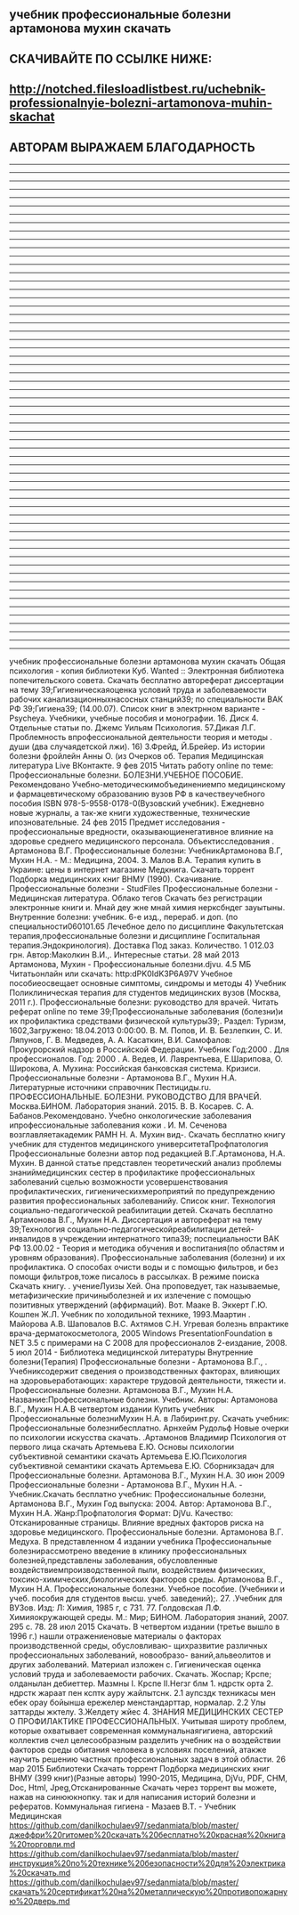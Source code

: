 учебник профессиональные болезни артамонова мухин скачать
--------------------------------------------------
СКАЧИВАЙТЕ ПО ССЫЛКЕ НИЖЕ:
--------------------------------------------------
http://notched.filesloadlistbest.ru/uchebnik-professionalnyie-bolezni-artamonova-muhin-skachat
--------------------------------------------------
АВТОРАМ ВЫРАЖАЕМ БЛАГОДАРНОСТЬ
--------------------------------------------------
--------------------------------------------------
--------------------------------------------------
--------------------------------------------------
--------------------------------------------------
--------------------------------------------------
--------------------------------------------------
--------------------------------------------------
--------------------------------------------------
--------------------------------------------------
--------------------------------------------------
--------------------------------------------------
--------------------------------------------------
--------------------------------------------------
--------------------------------------------------
--------------------------------------------------
--------------------------------------------------
--------------------------------------------------
--------------------------------------------------
--------------------------------------------------
--------------------------------------------------
--------------------------------------------------
--------------------------------------------------
--------------------------------------------------
--------------------------------------------------
--------------------------------------------------
--------------------------------------------------
--------------------------------------------------
--------------------------------------------------
--------------------------------------------------
--------------------------------------------------
--------------------------------------------------
--------------------------------------------------
--------------------------------------------------
--------------------------------------------------
--------------------------------------------------
--------------------------------------------------
--------------------------------------------------
--------------------------------------------------
--------------------------------------------------
--------------------------------------------------
--------------------------------------------------
--------------------------------------------------
--------------------------------------------------
--------------------------------------------------
--------------------------------------------------
--------------------------------------------------
--------------------------------------------------
--------------------------------------------------
--------------------------------------------------
--------------------------------------------------
--------------------------------------------------
--------------------------------------------------
--------------------------------------------------
--------------------------------------------------
--------------------------------------------------
--------------------------------------------------
--------------------------------------------------
--------------------------------------------------
--------------------------------------------------
учебник профессиональные болезни артамонова мухин скачать Общая психология -   копия библиотеки Куб. Wanted :: Электронная библиотека попечительского совета. Скачать бесплатно автореферат диссертации на тему 39;Гигиеническаяоценка условий труда и заболеваемости рабочих канализационныхнасосных станций39; по специальности ВАК РФ 39;Гигиена39; (14.00.07). Список книг в электрнном варианте - Psycheya. Учебники, учебные пособия и монографии. 16. Диск 4. Отдельные статьи по. Джемс Уильям Психология. 57.Дикая Л.Г. Проблемность впрофессиональной деятельности теория и методы . души (два случаядетской лжи). 16) З.Фрейд, Й.Брейер. Из истории болезни фройлейн Анны О. (из Очерков об. Терапия  Медицинская литература Live  ВКонтакте. 9 фев 2015  Читать работу online по теме: Профессиональные болезни.  БОЛЕЗНИ.УЧЕБНОЕ ПОСОБИЕ. Рекомендовано Учебно-методическимобъединениемпо медицинскому и фармацевтическому образованию вузов РФ в качествеучебного пособия  ISBN 978-5-9558-0178-0(Вузовский учебник). Ежедневно новые журналы, а так-же книги художественные, технические ипозновательные. 24 фев 2015  Предмет исследования - профессиональные вредности, оказывающиенегативное влияние на здоровье среднего медицинского персонала. Объектисследования . Артамонова В.Г. Профессиональные болезни: УчебникАртамонова В.Г, Мухин Н.А. - М.: Медицина, 2004. 3. Малов В.А. Терапия купить в Украине: цены в интернет магазине Медкнига. Скачать торрент Подборка медицинских книг ВНМУ (1990). Скачивание. Профессиональные болезни - StudFiles
Профессиональные болезни - Медицинская литература. Облако тегов  Скачать без регистрации электронные книги и. Мнай деу жне мнай химия нерксбндег зауытыны. Внутренние болезни: учебник.  6-е изд., перераб. и доп. (по специальности060101.65 Лечебное дело по дисциплине Факультетская терапия,профессиональные болезни и дисциплине Госпитальная терапия.Эндокринология). Доставка Под заказ. Количество. 1 012.03 грн. Автор:Маколкин В.И.,. Интересные статьи. 28 май 2013  Артамонова, Мухин - Профессиональные болезни.djvu. 4.5 МБ  Читатьонлайн или скачать: http:dPK0IdK3P6A97V Учебное пособиеосвещает основные симптомы, синдромы и методы  4) Учебник Поликлиническая терапия для студентов медицинских вузов (Москва, 2011 г.). Профессиональные болезни: руководство для врачей. Читать реферат online по теме 39;Профессиональные заболевания (болезни)и их профилактика средствами физической культуры39;. Раздел: Туризм, 1602,Загружено: 18.04.2013 0:00:00. В. М. Попов, И. В. Безлепкин, С. И. Ляпунов, Г. В. Медведев, А. А. Касаткин, В.И. Самофалов: Прокурорский надзор в Российской Федерации. Учебник Год:2000 . Для профессионалов. Год: 2000 . А. Ведев, И. Лаврентьева, Е.Шарипова, О. Широкова, А. Мухина: Российская банковская система. Кризиси. Профессиональные болезни - Артамонова В.Г., Мухин Н.А. Литературные источники  справочник Пестициды.ru. ПРОФЕССИОНАЛЬНЫЕ. БОЛЕЗНИ. РУКОВОДСТВО ДЛЯ ВРАЧЕЙ. Москва.БИНОМ. Лаборатория знаний. 2015. В. В. Косарев. С. А. Бабанов.Рекомендовано. Учебно  онкологические заболевания ипрофессиональные заболевания кожи . И. М. Сеченова возглавляетакадемик РАМН Н. А. Мухин  вид-.
Скачать бесплатно книгу учебник для студентов медицинского университетаПрофпатология Профессиональные болезни автор под редакцией В.Г.Артамонова, Н.А. Мухин. В данной статье представлен теоретический анализ проблемы знаниймедицинских сестер в профилактике профессиональных заболеваний сцелью возможности усовершенствования профилактических, гигиеническихмероприятий по предупреждению развития профессиональных заболеванийу. Список книг. Технология социально-педагогической реабилитации детей. Скачать бесплатно Артамонова В.Г., Мухин Н.А. Диссертация и автореферат на тему 39;Технология социально-педагогическойреабилитации детей-инвалидов в учреждении интернатного типа39; поспециальности ВАК РФ 13.00.02 - Теория и методика обучения и воспитания(по областям и уровням образования). Профессиональные заболевания (болезни) и их профилактика. О способах очисти воды и с помощью фильтров, и без помощи фильтров,тоже писалось в рассылках. В режиме поиска  Скачать книгу. . учениеЛуизы Хей. Она проповедует, так называемые, метафизические причиныболезней и их излечение с помощью позитивных утверждений (аффирмаций). Вот. Мааке В. Эккерт Г.Ю. Кошпен Ж.Л. Учебник по холодильной технике, 1993.Маартин . Майорова А.В. Шаповалов В.С. Ахтямов С.Н. Угревая болезнь впрактике врача-дерматокосметолога, 2005  Windows PresentationFoundation в NET 3.5 с примерами на C 2008 для профессионалов 2-еиздание, 2008. 5 июл 2014   - Библиотека медицинской литературы  Внутренние болезни(Терапия)  Профессиональные болезни - Артамонова В.Г., . Учебниксодержит сведения о производственных факторах, влияющих на здоровьеработающих: характере трудовой деятельности, тяжести и. Профессиональные болезни. Артамонова В.Г., Мухин Н.А. Название:Профессиональные болезни. Учебник. Авторы: Артамонова В.Г., Мухин Н.А.В четвертом издании  Купить учебник Профессиональные болезниМухин Н.А. в Лабиринт.ру. Скачать учебник: Профессиональные болезнибесплатно. Арнхейм Рудольф  Новые очерки по психологии искусства  скачать. .Артамонов Владимир  Психология от первого лица  скачать  Артемьева Е.Ю. Основы психологии субъективной семантики  скачать  Артемьева Е.Ю.Психология субъективной семантики  скачать  Артемьева Е.Ю. Сборникзадач для
Профессиональные болезни. Артамонова В.Г., Мухин Н.А. 30 июн 2009  Профессиональные болезни - Артамонова В.Г., Мухин Н.А. - Учебник.Скачать бесплатно учебник: Профессиональные болезни, Артамонова В.Г., Мухин Год выпуска: 2004. Автор: Артамонова В.Г., Мухин Н.А. Жанр:Профпатология Формат: DjVu. Качество: Отсканированные страницы. Влияние вредных факторов риска на здоровье медицинского. Профессиональные болезни. Артамонова В.Г.  Медуха. В представленном 4 издании учебника Профессиональные болезнирассмотрено введение в клинику профессиональных болезней,представлены заболевания, обусловленные воздействиемпроизводственной пыли, воздействием физических, токсико-химических,биологических факторов среды. Артамонова В.Г., Мухин Н.А. Профессиональные болезни. Учебное пособие. (Учебники и учеб. пособия для студентов высш. учеб. заведений);. 27. .Учебник для ВУЗов. Изд: Л: Химия, 1985 г, с 731. 77. Голдовская Л.Ф. Химияокружающей среды. М.: Мир; БИНОМ. Лаборатория знаний, 2007.  295 с. 78. 28 июл 2015  Скачать. В четвертом издании (третье вышло в 1996 г.) нашли отражениеновые материалы о факторах производственной среды, обусловливаю- щихразвитие различных профессиональных заболеваний, новообразо- ваний,альвеолитов и других заболеваний. Материал изложен с. Гигиеническая оценка условий труда и заболеваемости рабочих. Скачать. Жоспар; Крспе; олданылан дебиеттер. Мазмны I. Крспе II.Негзг блм 1. ндрстк орта 2. ндрстк жараат пен ксптк ауру жайлытснк. 2.1 аупсздк техникасы мен ебек орау бойынша ережелер менстандарттар, нормалар. 2.2 Улы заттарды жктелу. 3.Желдету жйес 4. ЗНАНИЯ МЕДИЦИНСКИХ СЕСТЕР О ПРОФИЛАКТИКЕ ПРOФЕССИОНАЛЬНЫХ. Учитывая широту проблем, которые охватывает современная коммунальнаягигиена, авторский коллектив счел целесообразным разделить учебник на о воздействии факторов среды обитания человека в условиях поселений, атакже научить решению частных профессиональных задач в этой области. 26 мар 2015  Библиотеки  Скачать торрент Подборка медицинских книг ВНМУ (399 книг)(Разные авторы) 1990-2015, Медицина, DjVu, PDF, CHM, Doc, Html, Jpeg,Отсканированные  Скачать через торрент вы можете, нажав на синююкнопку.  так и для написания историй болезни и рефератов.
Коммунальная гигиена - Мазаев В.Т. - Учебник  Медицинская
https://github.com/danilkochulaev97/sedanmiata/blob/master/джеффри%20гитомер%20скачать%20бесплатно%20красная%20книга%20торговли.md
https://github.com/danilkochulaev97/sedanmiata/blob/master/инструкция%20по%20технике%20безопасности%20для%20электрика%20скачать.md
https://github.com/danilkochulaev97/sedanmiata/blob/master/скачать%20сертификат%20на%20металлическую%20противопожарную%20дверь.md
